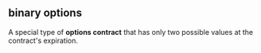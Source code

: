 ## binary options
A special type of **options contract** that has only two possible values at the contract's expiration.
